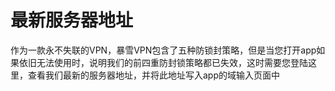 # 最新服务器地址
作为一款永不失联的VPN，暴雪VPN包含了五种防锁封策略，但是当您打开app如果依旧无法使用时，说明我们的前四重防封锁策略都已失效，这时需要您登陆这里，查看我们最新的服务器地址，并将此地址写入app的域输入页面中

